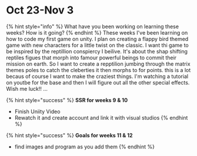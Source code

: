 # Oct 23-Nov 3

{% hint style="info" %}
What have you been working on learning these weeks? How is it going?
{% endhint %}
These weeks I've been learning on how to code my first game on unity. I plan on creating a flappy bird themed game with new characters for a little twist on the classic. I want thi game to be inspired by the reptillion conspiercy I beilive. It's about the shap shifting reptiles figues that morph into famour powerful beings to commit their mission on earth. So I want to create a repptilion jumbing through the matrix themes poles to catch the cleberties it then morphs to for points. this is a lot becaus of course I want to make the craziest things. I'm watching a tutorial on youtbe for the base and then I will figure out all the other special effects. Wish me luck!!
...



{% hint style="success" %}
**SSR for weeks 9 & 10**

* Finish Uniity Video
* Rewatch it and create account and link it with visual studios
{% endhint %}

{% hint style="success" %}
**Goals for weeks 11 & 12**

* find images and program as you add them
{% endhint %}
